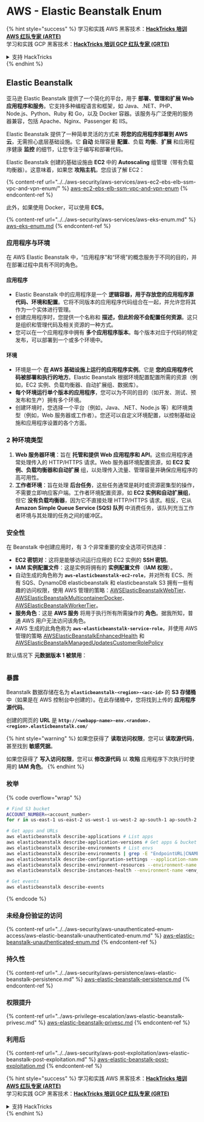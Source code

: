 # AWS - Elastic Beanstalk Enum

{% hint style="success" %}
学习和实践 AWS 黑客技术：<img src="/.gitbook/assets/image.png" alt="" data-size="line">[**HackTricks 培训 AWS 红队专家 (ARTE)**](https://training.hacktricks.xyz/courses/arte)<img src="/.gitbook/assets/image.png" alt="" data-size="line">\
学习和实践 GCP 黑客技术：<img src="/.gitbook/assets/image (2).png" alt="" data-size="line">[**HackTricks 培训 GCP 红队专家 (GRTE)**<img src="/.gitbook/assets/image (2).png" alt="" data-size="line">](https://training.hacktricks.xyz/courses/grte)

<details>

<summary>支持 HackTricks</summary>

* 查看 [**订阅计划**](https://github.com/sponsors/carlospolop)!
* **加入** 💬 [**Discord 群组**](https://discord.gg/hRep4RUj7f) 或 [**Telegram 群组**](https://t.me/peass) 或 **关注** 我们的 **Twitter** 🐦 [**@hacktricks\_live**](https://twitter.com/hacktricks\_live)**.**
* **通过向** [**HackTricks**](https://github.com/carlospolop/hacktricks) 和 [**HackTricks Cloud**](https://github.com/carlospolop/hacktricks-cloud) GitHub 仓库提交 PR 分享黑客技巧。

</details>
{% endhint %}

## Elastic Beanstalk

亚马逊 Elastic Beanstalk 提供了一个简化的平台，用于 **部署、管理和扩展 Web 应用程序和服务**。它支持多种编程语言和框架，如 Java、.NET、PHP、Node.js、Python、Ruby 和 Go，以及 Docker 容器。该服务与广泛使用的服务器兼容，包括 Apache、Nginx、Passenger 和 IIS。

Elastic Beanstalk 提供了一种简单灵活的方式来 **将您的应用程序部署到 AWS 云**，无需担心底层基础设施。它 **自动** 处理容量 **配置**、负载 **均衡**、**扩展** 和应用程序健康 **监控** 的细节，让您专注于编写和部署代码。

Elastic Beanstalk 创建的基础设施由 **EC2** 中的 **Autoscaling** 组管理（带有负载均衡器）。这意味着，如果您 **攻陷主机**，您应该了解 EC2：

{% content-ref url="../../aws-security/aws-services/aws-ec2-ebs-elb-ssm-vpc-and-vpn-enum/" %}
[aws-ec2-ebs-elb-ssm-vpc-and-vpn-enum](../../aws-security/aws-services/aws-ec2-ebs-elb-ssm-vpc-and-vpn-enum/)
{% endcontent-ref %}

此外，如果使用 Docker，可以使用 **ECS**。

{% content-ref url="../../aws-security/aws-services/aws-eks-enum.md" %}
[aws-eks-enum.md](../../aws-security/aws-services/aws-eks-enum.md)
{% endcontent-ref %}

### 应用程序与环境

在 AWS Elastic Beanstalk 中，“应用程序”和“环境”的概念服务于不同的目的，并在部署过程中具有不同的角色。

#### 应用程序

* Elastic Beanstalk 中的应用程序是一个 **逻辑容器，用于存放您的应用程序源代码、环境和配置**。它将不同版本的应用程序代码组合在一起，并允许您将其作为一个实体进行管理。
* 创建应用程序时，您提供一个名称和 **描述，但此阶段不会配置任何资源**。这只是组织和管理代码及相关资源的一种方式。
* 您可以在一个应用程序中拥有 **多个应用程序版本**。每个版本对应于代码的特定发布，可以部署到一个或多个环境中。

#### 环境

* 环境是一个 **在 AWS 基础设施上运行的应用程序实例**。它是 **您的应用程序代码被部署和执行的地方**。Elastic Beanstalk 根据环境配置配置所需的资源（例如，EC2 实例、负载均衡器、自动扩展组、数据库）。
* **每个环境运行单个版本的应用程序**，您可以为不同的目的（如开发、测试、预发布和生产）拥有多个环境。
* 创建环境时，您选择一个平台（例如，Java、.NET、Node.js 等）和环境类型（例如，Web 服务器或工作者）。您还可以自定义环境配置，以控制基础设施和应用程序设置的各个方面。

### 2 种环境类型

1. **Web 服务器环境**：旨在 **托管和提供 Web 应用程序和 API**。这些应用程序通常处理传入的 HTTP/HTTPS 请求。Web 服务器环境配置资源，如 **EC2 实例、负载均衡器和自动扩展** 组，以处理传入流量、管理容量并确保应用程序的高可用性。
2. **工作者环境**：旨在处理 **后台任务**，这些任务通常是耗时或资源密集型的操作，不需要立即响应客户端。工作者环境配置资源，如 **EC2 实例和自动扩展组**，但它 **没有负载均衡器**，因为它不直接处理 HTTP/HTTPS 请求。相反，它从 **Amazon Simple Queue Service (SQS) 队列** 中消费任务，该队列充当工作者环境与其处理的任务之间的缓冲区。

### 安全性

在 Beanstalk 中创建应用时，有 3 个非常重要的安全选项可供选择：

* **EC2 密钥对**：这将是能够访问运行应用的 EC2 实例的 **SSH 密钥**。
* **IAM 实例配置文件**：这是实例将拥有的 **实例配置文件**（**IAM 权限**）。
* 自动生成的角色称为 **`aws-elasticbeanstalk-ec2-role`**，并对所有 ECS、所有 SQS、DynamoDB elasticbeanstalk 和 elasticbeanstalk S3 拥有一些有趣的访问权限，使用 AWS 管理的策略：[AWSElasticBeanstalkWebTier](https://us-east-1.console.aws.amazon.com/iam/home#/policies/arn:aws:iam::aws:policy/AWSElasticBeanstalkWebTier)、[AWSElasticBeanstalkMulticontainerDocker](https://us-east-1.console.aws.amazon.com/iam/home#/policies/arn:aws:iam::aws:policy/AWSElasticBeanstalkMulticontainerDocker)、[AWSElasticBeanstalkWorkerTier](https://us-east-1.console.aws.amazon.com/iam/home#/policies/arn:aws:iam::aws:policy/AWSElasticBeanstalkWorkerTier)。
* **服务角色**：这是 **AWS 服务** 将用于执行所有所需操作的 **角色**。据我所知，普通 AWS 用户无法访问该角色。
* AWS 生成的此角色称为 **`aws-elasticbeanstalk-service-role`**，并使用 AWS 管理的策略 [AWSElasticBeanstalkEnhancedHealth](https://us-east-1.console.aws.amazon.com/iam/home#/policies/arn:aws:iam::aws:policy/service-role/AWSElasticBeanstalkEnhancedHealth) 和 [AWSElasticBeanstalkManagedUpdatesCustomerRolePolicy](https://us-east-1.console.aws.amazon.com/iamv2/home?region=us-east-1#/roles/details/aws-elasticbeanstalk-service-role?section=permissions)

默认情况下 **元数据版本 1 被禁用**：

<figure><img src="../../../.gitbook/assets/image (18) (1) (2).png" alt=""><figcaption></figcaption></figure>

### 暴露

Beanstalk 数据存储在名为 **`elasticbeanstalk-<region>-<acc-id>`** 的 **S3 存储桶** 中（如果是在 AWS 控制台中创建的）。在此存储桶中，您将找到上传的 **应用程序源代码**。

创建的网页的 **URL** 是 **`http://<webapp-name>-env.<random>.<region>.elasticbeanstalk.com/`**

{% hint style="warning" %}
如果您获得了 **读取访问权限**，您可以 **读取源代码**，甚至找到 **敏感凭据**。

如果您获得了 **写入访问权限**，您可以 **修改源代码** 以 **攻陷** 应用程序下次执行时使用的 **IAM 角色**。
{% endhint %}

### 枚举

{% code overflow="wrap" %}
```bash
# Find S3 bucket
ACCOUNT_NUMBER=<account_number>
for r in us-east-1 us-east-2 us-west-1 us-west-2 ap-south-1 ap-south-2 ap-northeast-1 ap-northeast-2 ap-northeast-3 ap-southeast-1 ap-southeast-2 ap-southeast-3 ca-central-1 eu-central-1 eu-central-2 eu-west-1 eu-west-2 eu-west-3 eu-north-1 sa-east-1 af-south-1 ap-east-1 eu-south-1 eu-south-2 me-south-1 me-central-1; do aws s3 ls elasticbeanstalk-$r-$ACCOUNT_NUMBER 2>/dev/null && echo "Found in: elasticbeanstalk-$r-$ACCOUNT_NUMBER"; done

# Get apps and URLs
aws elasticbeanstalk describe-applications # List apps
aws elasticbeanstalk describe-application-versions # Get apps & bucket name with source code
aws elasticbeanstalk describe-environments # List envs
aws elasticbeanstalk describe-environments | grep -E "EndpointURL|CNAME"
aws elasticbeanstalk describe-configuration-settings --application-name <app_name> --environment-name <env_name>
aws elasticbeanstalk describe-environment-resources --environment-name <env_name> # Get env info such as SQS used queues
aws elasticbeanstalk describe-instances-health --environment-name <env_name> # Get the instances of an environment

# Get events
aws elasticbeanstalk describe-events
```
{% endcode %}

### 未经身份验证的访问

{% content-ref url="../../aws-security/aws-unauthenticated-enum-access/aws-elastic-beanstalk-unauthenticated-enum.md" %}
[aws-elastic-beanstalk-unauthenticated-enum.md](../../aws-security/aws-unauthenticated-enum-access/aws-elastic-beanstalk-unauthenticated-enum.md)
{% endcontent-ref %}

### 持久性

{% content-ref url="../../aws-security/aws-persistence/aws-elastic-beanstalk-persistence.md" %}
[aws-elastic-beanstalk-persistence.md](../../aws-security/aws-persistence/aws-elastic-beanstalk-persistence.md)
{% endcontent-ref %}

### 权限提升

{% content-ref url="../aws-privilege-escalation/aws-elastic-beanstalk-privesc.md" %}
[aws-elastic-beanstalk-privesc.md](../aws-privilege-escalation/aws-elastic-beanstalk-privesc.md)
{% endcontent-ref %}

### 利用后

{% content-ref url="../../aws-security/aws-post-exploitation/aws-elastic-beanstalk-post-exploitation.md" %}
[aws-elastic-beanstalk-post-exploitation.md](../../aws-security/aws-post-exploitation/aws-elastic-beanstalk-post-exploitation.md)
{% endcontent-ref %}

{% hint style="success" %}
学习和实践 AWS 黑客技术：<img src="/.gitbook/assets/image.png" alt="" data-size="line">[**HackTricks 培训 AWS 红队专家 (ARTE)**](https://training.hacktricks.xyz/courses/arte)<img src="/.gitbook/assets/image.png" alt="" data-size="line">\
学习和实践 GCP 黑客技术：<img src="/.gitbook/assets/image (2).png" alt="" data-size="line">[**HackTricks 培训 GCP 红队专家 (GRTE)**<img src="/.gitbook/assets/image (2).png" alt="" data-size="line">](https://training.hacktricks.xyz/courses/grte)

<details>

<summary>支持 HackTricks</summary>

* 查看 [**订阅计划**](https://github.com/sponsors/carlospolop)!
* **加入** 💬 [**Discord 群组**](https://discord.gg/hRep4RUj7f) 或 [**Telegram 群组**](https://t.me/peass) 或 **在 Twitter 上关注** 🐦 [**@hacktricks\_live**](https://twitter.com/hacktricks\_live)**.**
* **通过向** [**HackTricks**](https://github.com/carlospolop/hacktricks) 和 [**HackTricks Cloud**](https://github.com/carlospolop/hacktricks-cloud) GitHub 仓库提交 PR 来分享黑客技巧。

</details>
{% endhint %}
